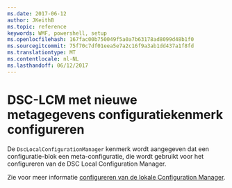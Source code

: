 ```yaml
---
ms.date: 2017-06-12
author: JKeithB
ms.topic: reference
keywords: WMF, powershell, setup
ms.openlocfilehash: 167fac00b750049f5a0a7b63178ad8099d48b1f0
ms.sourcegitcommit: 75f70c7df01eea5e7a2c16f9a3ab1dd437a1f8fd
ms.translationtype: MT
ms.contentlocale: nl-NL
ms.lasthandoff: 06/12/2017
---
```

# <a name="configure-dsc-lcm-with-new-meta-configuration-attribute"></a>DSC-LCM met nieuwe metagegevens configuratiekenmerk configureren

De `DscLocalConfigurationManager` kenmerk wordt aangegeven dat een configuratie-blok een meta-configuratie, die wordt gebruikt voor het configureren van de DSC Local Configuration Manager. 

Zie voor meer informatie [configureren van de lokale Configuration Manager](https://msdn.microsoft.com/powershell/dsc/metaconfig).

